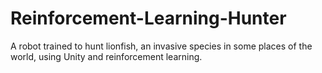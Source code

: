 # Reinforcement-Learning-Hunter
A robot trained to hunt lionfish, an invasive species in some places of the world, using Unity and reinforcement learning.
